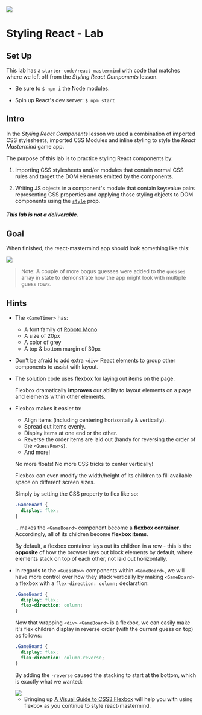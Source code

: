 <img src="https://i.imgur.com/XPM0LmG.png">

# Styling React - Lab

## Set Up

This lab has a `starter-code/react-mastermind` with code that matches where we left off from the _Styling React Components_ lesson.

- Be sure to `$ npm i` the Node modules.

- Spin up React's dev server: `$ npm start`

## Intro

In the _Styling React Components_ lesson we used a combination of imported CSS stylesheets, imported CSS Modules and inline styling to style the _React Mastermind_ game app.

The purpose of this lab is to practice styling React components by:

1. Importing CSS stylesheets and/or modules that contain normal CSS rules and target the DOM elements emitted by the components.

2. Writing JS objects in a component's module that contain key:value pairs representing CSS properties and applying those styling objects to DOM components using the [`style`](https://facebook.github.io/react/docs/dom-elements.html#style) prop.

##### This lab is not a deliverable.

## Goal

When finished, the react-mastermind app should look something like this:

<img src="https://i.imgur.com/T4dN4UU.png">

> Note: A couple of more bogus guesses were added to the `guesses` array in state to demonstrate how the app might look with multiple guess rows. 


## Hints

- The `<GameTimer>` has:
	- A font family of [Roboto Mono](https://fonts.google.com/specimen/Roboto+Mono)
	- A size of 20px
	- A color of grey
	- A top & bottom margin of 30px

- Don't be afraid to add extra `<div>` React elements to group other components to assist with layout.

- The solution code uses flexbox for laying out items on the page.

	Flexbox dramatically **improves** our ability to layout elements on a page and elements within other elements.

- Flexbox makes it easier to:

	- Align items (including centering horizontally & vertically).
	- Spread out items evenly.
	- Display items at one end or the other.
	- Reverse the order items are laid out (handy for reversing the order of the `<GuessRow>`s).
	- And more!

	No more floats! No more CSS tricks to center vertically!

	Flexbox can even modify the width/height of its children to fill available space on different screen sizes.

	Simply by setting the CSS property to flex like so:
	
	```css
	.GameBoard {
	  display: flex;
	}
	```

	...makes the `<GameBoard>` component become a **flexbox container**. Accordingly, all of its children become **flexbox items**.

	By default, a flexbox container lays out its children in a row - this is the **opposite** of how the browser lays out block elements by default, where elements stack on top of each other, not laid out horizontally.

- In regards to the `<GuessRow>` components within `<GameBoard>`, we will have more control over how they stack vertically by making `<GameBoard>` a flexbox with a `flex-direction: column;` declaration:

	```css
	.GameBoard {
	  display: flex;
	  flex-direction: column;
	}
	```

	Now that wrapping `<div>` `<GameBoard>` is a flexbox, we can easily make it's flex children display in reverse order (with the current guess on top) as follows:

	```css
	.GameBoard {
	  display: flex;
	  flex-direction: column-reverse;
	}
	```

	By adding the `-reverse` caused the stacking to start at the bottom, which is exactly what we wanted:

	<img src="https://i.imgur.com/cNrGkdA.png">

	- Bringing up [A Visual Guide to CSS3 Flexbox](https://scotch.io/tutorials/a-visual-guide-to-css3-flexbox-properties?utm_content=bufferbb7b2&utm_medium=social&utm_source=twitter.com&utm_campaign=buffer#comments-section) will help you with using flexbox as you continue to style react-mastermind.


